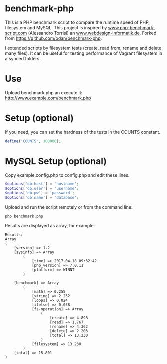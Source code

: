 benchmark-php
=============

This is a PHP benchmark script to compare the runtime speed of PHP, filesystem 
and MySQL. This project is inspired by www.php-benchmark-script.com (Alessandro Torrisi) 
an www.webdesign-informatik.de. Forked from https://github.com/odan/benchmark-php.

I extended scripts by filesystem tests (create, read from, rename and delete many files).
It can be useful for testing performance of Vagrant filesystem in a synced folders. 

# Use

Upload benchmark.php an execute it:<br>
http://www.example.com/benchmark.php

# Setup (optional)

If you need, you can set the hardness of the tests in the COUNTS constant.

```php
define('COUNTS', 100000);
```



# MySQL Setup (optional)

Copy example.config.php to config.php and edit these lines.

```php
$options['db.host'] = 'hostname';
$options['db.user'] = 'username';
$options['db.pw'] = 'password';
$options['db.name'] = 'database';
```

Upload and run the script remotely or from the command line:

    php benchmark.php

Results are displayed as array, for example:

    Results:
    Array
    (
        [version] => 1.2
        [sysinfo] => Array
            (
                [time] => 2017-04-18 09:32:42
                [php_version] => 7.0.11
                [platform] => WINNT
            )
    
        [benchmark] => Array
            (
                [math] => 0.255
                [string] => 2.252
                [loops] => 0.024
                [ifelse] => 0.038
                [fs-operation] => Array
                    (
                        [create] => 4.898
                        [read] => 1.767
                        [rename] => 4.362
                        [delete] => 2.203
                        [total] => 13.230
                    )
                [filesystem] => 13.230
            )
        [total] => 15.801
    )
